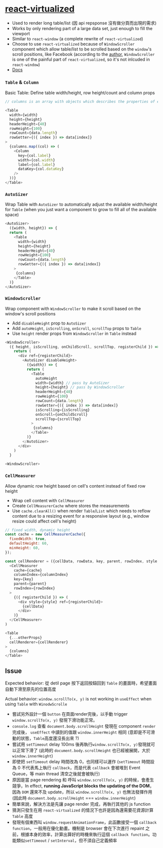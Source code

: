 # [react-virtualized](https://github.com/bvaughn/react-virtualized)
- Used to render long table/list  (因 api repsponse 沒有做分頁而出現的需求)
- Works by only rendering part of a large data set, just enough to fill the viewport
- Similar to `react-window` (a complete rewrite of `react-virtualized`)
- Choose to use `react-virtualized` because of `WindowScroller` component which allow table/list to be scrolled based on the `window`'s scroll positions, like Facebook (according to the [author](https://github.com/bvaughn/react-window/issues/30), `WindowScroller` is one of the painful part of `react-virtualized`, so it's not inlcuded in `react-window`)
- [Docs](https://github.com/bvaughn/react-virtualized/tree/master/docs)

### `Table` & `Column`
Basic Table: Define table width/height, row height/count and column props
```javascript
// columns is an array with objects which describes the properties of each column

<Table
  width={width}
  height={height}
  headerHeight={40}
  rowHeight={100}
  rowCount={data.length}
  rowGetter={({ index }) => data[index]}
>
  {columns.map((col) => (
    <Column
      key={col.label}
      width={col.width}
      label={col.label}
      dataKey={col.dataKey}
    />
  ))}
</Table>
````

### `AutoSizer`
Wrap Table with `AutoSizer` to automatically adjust the available width/height for `Table` (when you just want a component to grow to fill all of the available space)
```javascript
<AutoSizer>
  ({width, height}) => {
  return (
    <Table
      width={width}
      height={height}
      headerHeight={40}
      rowHeight={100}
      rowCount={data.length}
      rowGetter={({ index }) => data[index]}
    >
     {columns}
    </Table>
  )}
</AutoSizer>
````

### `WindowScroller`
Wrap component with `WindowScroller` to make it scroll based on the window's scroll positions
- Add `disableHeight` prop to `AutoSizer`
- Add `autoHeight`, `isScrolling`, `onScroll`, `scrollTop` props to `Table`
- Use `height` render props from `WindowScroller` in `Table` instead
```javascript
<WindowScroller>
  ({ height, isScrolling, onChildScroll, scrollTop, registerChild }) => {
    return (
      <div ref={registerChild}>
        <AutoSizer disableHeight>
          ({width}) => {
          return (
            <Table
              autoHeight
              width={width} // pass by AutoSizer
              height={height} // pass by WindowScroller
              headerHeight={40}
              rowHeight={100}
              rowCount={data.length}
              rowGetter={({ index }) => data[index]}
              isScrolling={isScrolling}
              onScroll={onChildScroll}
              scrollTop={scrollTop}
            >
             {columns}
            </Table>
          )}
        </AutoSizer>
      </div>
    )
  }
 
<WindowScroller>
````

### `CellMeasurer`
Allow dynamic row height based on cell's content instead of fixed row height
- Wrap cell content with `CellMeasurer`
- Create `CellMeasurerCache` where stores the measurements
- Use `cache.clearAll()` when render `Table`/`List` which needs to reflow content due to a resizing event for a responsive layout (e.g., window resize could affect cell's height)

```javascript
// fixed width, dynamic height
const cache = new CellMeasurerCache({
  fixedWidth: true,
  defaultHeight: 60,
  minHeight: 60,
});

const cellRenderer = ({cellData, rowData, key, parent, rowIndex, style, columnIndex}) => (
  <CellMeasurer
    cache={cache}
    columnIndex={columnIndex}
    key={key}
    parent={parent}
    rowIndex={rowIndex}
  >
    {({ registerChild }) => (
      <div style={style} ref={registerChild}>
        {cellData}
      </div>
    )}
  </CellMeasurer>
)

<Table
  {...otherProps}
  cellRenderer={cellRenderer}
>
  {columns}
</Table>
````

## Issue
Expected behavior: 從 detil page 按下返回按鈕回到 `Table` 的畫面時，希望畫面自動下滑至原先的位置高度

Actual behavior: `window.scrollTo(x, y)` is not working in `useEffect` when using `Table` with `WinodwScrolle`
- 嘗試另外設計一個 `button` 在頁面render完後，以手動 trigger `window.scrollTo(x, y)` 發現下滑功能正常。
- `console.log` 查看 `document.body.scrollHeight` 發現在 component `render` 完成後， `useEffect` 中讀到的值跟 `window.innerHeight` 相同 (意即是不可滑動的狀態，`Table`高度還沒長出來 ?)
- 嘗試用 `setTimeout` delay 100ms 後再執行`window.scrollTo(x, y)`發現就可以正常下滑了 (此時的 `document.body.scrollHeight` 也已經被展開，大於 `window.innerHeight`)
- 即使把 `setTimeout` delay 時間改為 0，也同樣可以運作 (`setTimeout` 時間設為 0 不代表馬上執行 `callback`，而是代表 `callback` 會被堆到 Event Queue，等 main thread 清空之後就會被執行)
- 原因是當 page rendering 和 呼叫 `window.scrollTo(x, y)` 的時候，會產生競爭，In effect, **running JavaScript blocks the updating of the DOM**，因為 `DOM` 還來不及 update，所以 `window.scrollTo(x, y)` 也無法發揮作用 (因此時 `document.body.scrollHeight` === `window.innerHeight`)
- 簡單來說，解決方法是先讓 page render 完成，再執行其他的 js function
- 猜測只發生在用 `react-virtualized` 的情況下也許是因為還需要花資源計算 `Table` 高度
- 發現有個東西叫 `window.requestAnimationFrame`，此函數接受一個 `callback function`，一般用在優化動畫。機制是 browser 會在下次進行 repaint 之前，根據本身的效率，計算出算好的時機來執行這個 `callback function`。功能類似`setTimeout` / `setInterval`，但不須自己定義頻率

